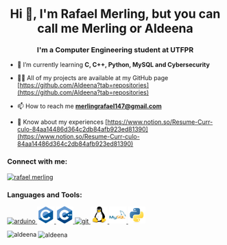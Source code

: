 <h1 align="center">Hi 👋, I'm Rafael Merling, but you can call me Merling or Aldeena</h1>
<h3 align="center">I'm a Computer Engineering student at UTFPR</h3>

- 🌱 I’m currently learning **C, C++, Python, MySQL and Cybersecurity**

- 👨‍💻 All of my projects are available at my GitHub page [https://github.com/Aldeena?tab=repositories](https://github.com/Aldeena?tab=repositories)

- 📫 How to reach me **merlingrafael147@gmail.com**

- 📄 Know about my experiences [https://www.notion.so/Resume-Curr-culo-84aa14486d364c2db84afb923ed81390](https://www.notion.so/Resume-Curr-culo-84aa14486d364c2db84afb923ed81390)

<h3 align="left">Connect with me:</h3>
<p align="left">
<a href="https://linkedin.com/in/rafael merling" target="blank"><img align="center" src="https://raw.githubusercontent.com/rahuldkjain/github-profile-readme-generator/master/src/images/icons/Social/linked-in-alt.svg" alt="rafael merling" height="30" width="40" /></a>
</p>

<h3 align="left">Languages and Tools:</h3>
<p align="left"> <a href="https://www.arduino.cc/" target="_blank" rel="noreferrer"> <img src="https://cdn.worldvectorlogo.com/logos/arduino-1.svg" alt="arduino" width="40" height="40"/> </a> <a href="https://www.cprogramming.com/" target="_blank" rel="noreferrer"> <img src="https://raw.githubusercontent.com/devicons/devicon/master/icons/c/c-original.svg" alt="c" width="40" height="40"/> </a> <a href="https://www.w3schools.com/cpp/" target="_blank" rel="noreferrer"> <img src="https://raw.githubusercontent.com/devicons/devicon/master/icons/cplusplus/cplusplus-original.svg" alt="cplusplus" width="40" height="40"/> </a> <a href="https://git-scm.com/" target="_blank" rel="noreferrer"> <img src="https://www.vectorlogo.zone/logos/git-scm/git-scm-icon.svg" alt="git" width="40" height="40"/> </a> <a href="https://www.linux.org/" target="_blank" rel="noreferrer"> <img src="https://raw.githubusercontent.com/devicons/devicon/master/icons/linux/linux-original.svg" alt="linux" width="40" height="40"/> </a> <a href="https://www.mysql.com/" target="_blank" rel="noreferrer"> <img src="https://raw.githubusercontent.com/devicons/devicon/master/icons/mysql/mysql-original-wordmark.svg" alt="mysql" width="40" height="40"/> </a> <a href="https://www.python.org" target="_blank" rel="noreferrer"> <img src="https://raw.githubusercontent.com/devicons/devicon/master/icons/python/python-original.svg" alt="python" width="40" height="40"/> </a> </p>

<p><img align="left" src="https://github-readme-stats.vercel.app/api/top-langs?username=aldeena&show_icons=true&theme=synthwave&locale=en&layout=compact" alt="aldeena" /></p>

<p>&nbsp;<img align="center" src="https://github-readme-stats.vercel.app/api?username=aldeena&show_icons=true&theme=synthwave&locale=en" alt="aldeena" /></p>

